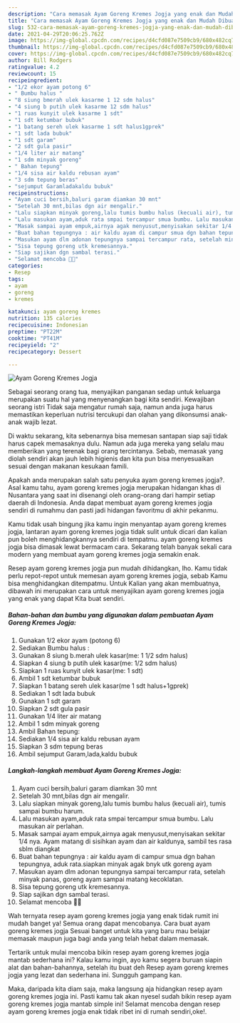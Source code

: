 ```yaml
---
description: "Cara memasak Ayam Goreng Kremes Jogja yang enak dan Mudah Dibuat"
title: "Cara memasak Ayam Goreng Kremes Jogja yang enak dan Mudah Dibuat"
slug: 532-cara-memasak-ayam-goreng-kremes-jogja-yang-enak-dan-mudah-dibuat
date: 2021-04-29T20:06:25.762Z
image: https://img-global.cpcdn.com/recipes/d4cfd087e7509cb9/680x482cq70/ayam-goreng-kremes-jogja-foto-resep-utama.jpg
thumbnail: https://img-global.cpcdn.com/recipes/d4cfd087e7509cb9/680x482cq70/ayam-goreng-kremes-jogja-foto-resep-utama.jpg
cover: https://img-global.cpcdn.com/recipes/d4cfd087e7509cb9/680x482cq70/ayam-goreng-kremes-jogja-foto-resep-utama.jpg
author: Bill Rodgers
ratingvalue: 4.2
reviewcount: 15
recipeingredient:
- "1/2 ekor ayam potong 6"
- " Bumbu halus "
- "8 siung bmerah ulek kasarme 1 12 sdm halus"
- "4 siung b putih ulek kasarme 12 sdm halus"
- "1 ruas kunyit ulek kasarme 1 sdt"
- "1 sdt ketumbar bubuk"
- "1 batang sereh ulek kasarme 1 sdt halus1gprek"
- "1 sdt lada bubuk"
- "1 sdt garam"
- "2 sdt gula pasir"
- "1/4 liter air matang"
- "1 sdm minyak goreng"
- " Bahan tepung"
- "1/4 sisa air kaldu rebusan ayam"
- "3 sdm tepung beras"
- "sejumput Garamladakaldu bubuk"
recipeinstructions:
- "Ayam cuci bersih,baluri garam diamkan 30 mnt"
- "Setelah 30 mnt,bilas dgn air mengalir."
- "Lalu siapkan minyak goreng,lalu tumis bumbu halus (kecuali air), tumis sampai bumbu harum."
- "Lalu masukan ayam,aduk rata smpai tercampur smua bumbu. Lalu masukan air perlahan."
- "Masak sampai ayam empuk,airnya agak menyusut,menyisakan sekitar 1/4 nya. Ayam matang di sisihkan ayam dan air kaldunya, sambil tes rasa sblm diangkat"
- "Buat bahan tepungnya : air kaldu ayam di campur smua dgn bahan tepungnya, aduk rata.siapkan minyak agak bnyk utk goreng ayam"
- "Masukan ayam dlm adonan tepungnya sampai tercampur rata, setelah minyak panas, goreng ayam sampai matang kecoklatan."
- "Sisa tepung goreng utk kremesannya."
- "Siap sajikan dgn sambal terasi."
- "Selamat mencoba 🙏😊"
categories:
- Resep
tags:
- ayam
- goreng
- kremes

katakunci: ayam goreng kremes 
nutrition: 135 calories
recipecuisine: Indonesian
preptime: "PT22M"
cooktime: "PT41M"
recipeyield: "2"
recipecategory: Dessert

---
```



![Ayam Goreng Kremes Jogja](https://img-global.cpcdn.com/recipes/d4cfd087e7509cb9/680x482cq70/ayam-goreng-kremes-jogja-foto-resep-utama.jpg)

Sebagai seorang orang tua, menyajikan panganan sedap untuk keluarga merupakan suatu hal yang menyenangkan bagi kita sendiri. Kewajiban seorang istri Tidak saja mengatur rumah saja, namun anda juga harus memastikan keperluan nutrisi tercukupi dan olahan yang dikonsumsi anak-anak wajib lezat.

Di waktu  sekarang, kita sebenarnya bisa memesan santapan siap saji tidak harus capek memasaknya dulu. Namun ada juga mereka yang selalu mau memberikan yang terenak bagi orang tercintanya. Sebab, memasak yang diolah sendiri akan jauh lebih higienis dan kita pun bisa menyesuaikan sesuai dengan makanan kesukaan famili. 



Apakah anda merupakan salah satu penyuka ayam goreng kremes jogja?. Asal kamu tahu, ayam goreng kremes jogja merupakan hidangan khas di Nusantara yang saat ini disenangi oleh orang-orang dari hampir setiap daerah di Indonesia. Anda dapat membuat ayam goreng kremes jogja sendiri di rumahmu dan pasti jadi hidangan favoritmu di akhir pekanmu.

Kamu tidak usah bingung jika kamu ingin menyantap ayam goreng kremes jogja, lantaran ayam goreng kremes jogja tidak sulit untuk dicari dan kalian pun boleh menghidangkannya sendiri di tempatmu. ayam goreng kremes jogja bisa dimasak lewat bermacam cara. Sekarang telah banyak sekali cara modern yang membuat ayam goreng kremes jogja semakin enak.

Resep ayam goreng kremes jogja pun mudah dihidangkan, lho. Kamu tidak perlu repot-repot untuk memesan ayam goreng kremes jogja, sebab Kamu bisa menghidangkan ditempatmu. Untuk Kalian yang akan membuatnya, dibawah ini merupakan cara untuk menyajikan ayam goreng kremes jogja yang enak yang dapat Kita buat sendiri.

<!--inarticleads1-->

##### Bahan-bahan dan bumbu yang digunakan dalam pembuatan Ayam Goreng Kremes Jogja:

1. Gunakan 1/2 ekor ayam (potong 6)
1. Sediakan  Bumbu halus :
1. Gunakan 8 siung b.merah ulek kasar(me: 1 1/2 sdm halus)
1. Siapkan 4 siung b putih ulek kasar(me: 1/2 sdm halus)
1. Siapkan 1 ruas kunyit ulek kasar(me: 1 sdt)
1. Ambil 1 sdt ketumbar bubuk
1. Siapkan 1 batang sereh ulek kasar(me 1 sdt halus+1gprek)
1. Sediakan 1 sdt lada bubuk
1. Gunakan 1 sdt garam
1. Siapkan 2 sdt gula pasir
1. Gunakan 1/4 liter air matang
1. Ambil 1 sdm minyak goreng
1. Ambil  Bahan tepung:
1. Sediakan 1/4 sisa air kaldu rebusan ayam
1. Siapkan 3 sdm tepung beras
1. Ambil sejumput Garam,lada,kaldu bubuk




<!--inarticleads2-->

##### Langkah-langkah membuat Ayam Goreng Kremes Jogja:

1. Ayam cuci bersih,baluri garam diamkan 30 mnt
1. Setelah 30 mnt,bilas dgn air mengalir.
1. Lalu siapkan minyak goreng,lalu tumis bumbu halus (kecuali air), tumis sampai bumbu harum.
1. Lalu masukan ayam,aduk rata smpai tercampur smua bumbu. Lalu masukan air perlahan.
1. Masak sampai ayam empuk,airnya agak menyusut,menyisakan sekitar 1/4 nya. Ayam matang di sisihkan ayam dan air kaldunya, sambil tes rasa sblm diangkat
1. Buat bahan tepungnya : air kaldu ayam di campur smua dgn bahan tepungnya, aduk rata.siapkan minyak agak bnyk utk goreng ayam
1. Masukan ayam dlm adonan tepungnya sampai tercampur rata, setelah minyak panas, goreng ayam sampai matang kecoklatan.
1. Sisa tepung goreng utk kremesannya.
1. Siap sajikan dgn sambal terasi.
1. Selamat mencoba 🙏😊




Wah ternyata resep ayam goreng kremes jogja yang enak tidak rumit ini mudah banget ya! Semua orang dapat mencobanya. Cara buat ayam goreng kremes jogja Sesuai banget untuk kita yang baru mau belajar memasak maupun juga bagi anda yang telah hebat dalam memasak.

Tertarik untuk mulai mencoba bikin resep ayam goreng kremes jogja mantab sederhana ini? Kalau kamu ingin, ayo kamu segera buruan siapin alat dan bahan-bahannya, setelah itu buat deh Resep ayam goreng kremes jogja yang lezat dan sederhana ini. Sungguh gampang kan. 

Maka, daripada kita diam saja, maka langsung aja hidangkan resep ayam goreng kremes jogja ini. Pasti kamu tak akan nyesel sudah bikin resep ayam goreng kremes jogja mantab simple ini! Selamat mencoba dengan resep ayam goreng kremes jogja enak tidak ribet ini di rumah sendiri,oke!.

